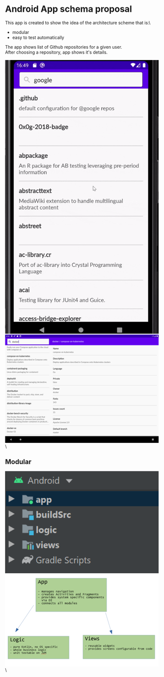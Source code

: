 # Android App schema proposal
This app is created to show the idea of the architecture scheme that is:\
- modular
- easy to test automatically

The app shows list of Github repositories for a given user.\
After choosing a repository, app shows it's details.\
\
<img src="readmeImages/app.gif" alt="App" width="500"/>\
<img src="readmeImages/app_tablet.png" alt="On tablet" width="500"/>\

## Modular
<img src="readmeImages/modules_studio.png" alt="Modules list" width="500"/>\
<img src="readmeImages/modules_diagram.png" alt="Architecture idea diagram" width="500"/>\
